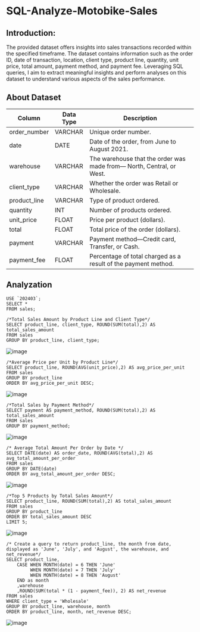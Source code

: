 # SQL-Analyze-Motobike-Sales

## Introduction:

The provided dataset offers insights into sales transactions recorded within the specified timeframe. The dataset contains information such as the order ID, date of transaction, location, client type, product line, quantity, unit price, total amount, payment method, and payment fee. Leveraging SQL queries, I aim to extract meaningful insights and perform analyses on this dataset to understand various aspects of the sales performance.

## About Dataset
| Column        | Data Type | Description                                                |
|---------------|-----------|------------------------------------------------------------|
| order_number  | VARCHAR   | Unique order number.                                       |
| date          | DATE      | Date of the order, from June to August 2021.               |
| warehouse     | VARCHAR   | The warehouse that the order was made from— North, Central, or West. |
| client_type   | VARCHAR   | Whether the order was Retail or Wholesale.                 |
| product_line  | VARCHAR   | Type of product ordered.                                   |
| quantity      | INT       | Number of products ordered.                                |
| unit_price    | FLOAT     | Price per product (dollars).                                |
| total         | FLOAT     | Total price of the order (dollars).                         |
| payment       | VARCHAR   | Payment method—Credit card, Transfer, or Cash.             |
| payment_fee   | FLOAT     | Percentage of total charged as a result of the payment method. |


## Analyzation
```
USE `202403`;
SELECT * 
FROM sales;
```
```
/*Total Sales Amount by Product Line and Client Type*/
SELECT product_line, client_type, ROUND(SUM(total),2) AS total_sales_amount
FROM sales
GROUP BY product_line, client_type;
```

![image](https://github.com/Tann1901/SQL-Analyze-Motobike-Sales/assets/108020327/6dc9e1b2-1536-4dd0-a0d0-69cc936d16e9)

```
/*Average Price per Unit by Product Line*/
SELECT product_line, ROUND(AVG(unit_price),2) AS avg_price_per_unit
FROM sales
GROUP BY product_line
ORDER BY avg_price_per_unit DESC;
```
![image](https://github.com/Tann1901/SQL-Analyze-Motobike-Sales/assets/108020327/437c0a5a-3cfb-4aa7-be4f-9f1cdab3c532)

```
/*Total Sales by Payment Method*/
SELECT payment AS payment_method, ROUND(SUM(total),2) AS total_sales_amount
FROM sales
GROUP BY payment_method;
```
![image](https://github.com/Tann1901/SQL-Analyze-Motobike-Sales/assets/108020327/d17ca044-86f2-47a8-b81d-cc16e9c5af36)

```
/* Average Total Amount Per Order by Date */
SELECT DATE(date) AS order_date, ROUND(AVG(total),2) AS avg_total_amount_per_order
FROM sales
GROUP BY DATE(date)
ORDER BY avg_total_amount_per_order DESC;
```
![image](https://github.com/Tann1901/SQL-Analyze-Motobike-Sales/assets/108020327/c79c27a9-9cde-4493-abb4-e520413975e5)

```
/*Top 5 Products by Total Sales Amount*/
SELECT product_line, ROUND(SUM(total),2) AS total_sales_amount
FROM sales
GROUP BY product_line
ORDER BY total_sales_amount DESC
LIMIT 5;
```
![image](https://github.com/Tann1901/SQL-Analyze-Motobike-Sales/assets/108020327/5ac4b42d-da7c-4309-9a11-f014f9b067cf)

```
/* Create a query to return product_line, the month from date, displayed as 'June', 'July', and 'August', the warehouse, and net_revenue*/
SELECT product_line,
    CASE WHEN MONTH(date) = 6 THEN 'June'
         WHEN MONTH(date) = 7 THEN 'July'
         WHEN MONTH(date) = 8 THEN 'August'
    END as month
    ,warehouse
    ,ROUND(SUM(total * (1 - payment_fee)), 2) AS net_revenue
FROM sales
WHERE client_type = 'Wholesale'
GROUP BY product_line, warehouse, month
ORDER BY product_line, month, net_revenue DESC;
```
![image](https://github.com/Tann1901/SQL-Analyze-Motobike-Sales/assets/108020327/9b234b39-97a1-46df-aed4-f0c166773ad6)


